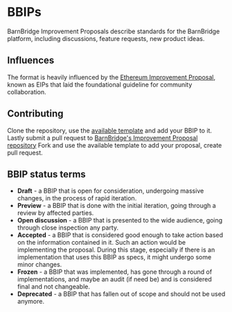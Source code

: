 # BBIPs

BarnBridge Improvement Proposals describe standards for the BarnBridge platform, including discussions, feature requests, new product ideas.

## Influences

The format is heavily influenced by the [Ethereum Improvement Proposal](https://eips.ethereum.org/), known as EIPs that laid the foundational guideline for community collaboration.

## Contributing

Clone the repository, use the [available template](./bbip-template.md) and add your BBIP to it. Lastly submit a pull request to [BarnBridge's Improvement Proposal repository](https://github.com/BarnBridge/BBIP)
Fork and use the available template to add your proposal, create pull request.

## BBIP status terms

- **Draft** - a BBIP that is open for consideration, undergoing massive changes, in the process of rapid iteration.
- **Preview** - a BBIP that is done with the initial iteration, going through a review by affected parties.
- **Open discussion** - a BBIP that is presented to the wide audience, going through close inspection any party.
- **Accepted** - a BBIP that is considered good enough to take action based on the information contained in it. Such an action would be implementing the proposal. During this stage, especially if there is an implementation that uses this BBIP as specs, it might undergo some minor changes.
- **Frozen** - a BBIP that was implemented, has gone through a round of implementations, and maybe an audit (if need be) and is considered final and not changeable.
- **Deprecated** - a BBIP that has fallen out of scope and should not be used anymore.


